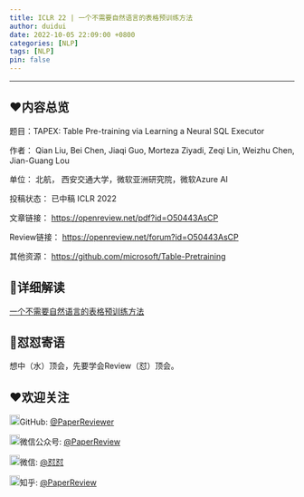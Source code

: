 ```yaml
---
title: ICLR 22 | 一个不需要自然语言的表格预训练方法
author: duidui
date: 2022-10-05 22:09:00 +0800
categories: [NLP]
tags: [NLP]
pin: false
---
```


---

## ❤️内容总览

题目：TAPEX: Table Pre-training via Learning a Neural SQL Executor

作者：
Qian Liu, Bei Chen, Jiaqi Guo, Morteza Ziyadi, Zeqi Lin, Weizhu Chen, Jian-Guang Lou

单位：
北航， 西安交通大学，微软亚洲研究院，微软Azure AI

投稿状态：
已中稿 ICLR 2022

文章链接：
https://openreview.net/pdf?id=O50443AsCP

Review链接：
https://openreview.net/forum?id=O50443AsCP

其他资源：
https://github.com/microsoft/Table-Pretraining

## 💯详细解读

[一个不需要自然语言的表格预训练方法](https://mp.weixin.qq.com/s?__biz=MzI2NDAwNzUyNw==&mid=2247485503&idx=1&sn=3cae258417f0f12ac92da158ac1ed690&chksm=eab27237ddc5fb215401dbd7c71e41c4f50fc20404d9e6550231139769ae9d2885c486db2590&token=574125563&lang=zh_CN#rd)


## 🌈怼怼寄语

想中（水）顶会，先要学会Review（怼）顶会。

## ❤欢迎关注
<img src="https://s3.bmp.ovh/imgs/2022/09/30/ba20907fb6c0f184.png" alt="GitHub"  width="18px" height="18px" />GitHub: [@PaperReviewer](https://github.com/PaperReviewer/PaperReviewer.github.io)

<img src="https://s3.bmp.ovh/imgs/2022/09/30/a406c07d4b5b1c72.png" alt="微信公众号"  width="18px" height="18px" />微信公众号: [@PaperReview](https://camo.githubusercontent.com/076ac5918dc3e11815cb1f636950af3ab51e1deca566fce0105bb73951cd251e/68747470733a2f2f73332e626d702e6f76682f696d67732f323032322f31302f30342f633631306565386232363065633838632e6a706567)

<img src="https://tva1.sinaimg.cn/large/008i3skNly1gxlhtmg11mj305k05k746.jpg" alt="微信"  width="18px" height="18px" />微信: [@怼怼](https://camo.githubusercontent.com/fb4451bbbe17f1dabe6d704db200bb0ac1a76412a416c79fa564b51b38261f64/68747470733a2f2f73332e626d702e6f76682f696d67732f323032322f31302f30342f373462363633313538613739626264352e6a706567)

<img src="https://s3.bmp.ovh/imgs/2022/10/01/45453eef71d2016b.png" alt="知乎"  width="18px" height="18px" />知乎: [@PaperReview](https://www.zhihu.com/people/zanbo-93-22)
